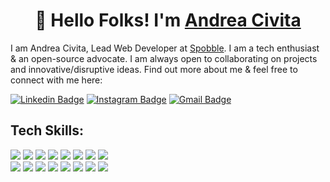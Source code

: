 <h1 align="center">👋 Hello Folks! I'm <a href="https://andreacivita.it" target="_blank">Andrea Civita</a></h1>

I am Andrea Civita, Lead Web Developer at [Spobble](https://spobble.com). I am a tech enthusiast & an open-source advocate. I am always open to collaborating on projects and innovative/disruptive ideas. Find out more about me & feel free to connect with me here:

[![Linkedin Badge](https://img.shields.io/badge/-andreacivita-blue?style=flat-square&logo=Linkedin&logoColor=white&link=https://www.linkedin.com/in/andreacivita/)](https://www.linkedin.com/in/andreacivita/)
[![Instagram Badge](https://img.shields.io/badge/-andrea.civita-purple?style=flat-square&logo=instagram&logoColor=white&link=https://instagram.com/andrea.civita/)](https://instagram.com/andrea.civita)
[![Gmail Badge](https://img.shields.io/badge/-andreacivita994@gmail.com-c14438?style=flat-square&logo=Gmail&logoColor=white&link=mailto:andreacivita994@gmail.com)](mailto:andreacivita994@gmail.com)

## Tech Skills:

<img src="https://img.shields.io/badge/php%20-%23777BB4.svg?&style=for-the-badge&logo=php&logoColor=white"/>   <img src="https://img.shields.io/badge/laravel%20-%23FF2D20.svg?&style=for-the-badge&logo=laravel&logoColor=white"/>
<img src="https://img.shields.io/badge/javascript%20-%23323330.svg?&style=for-the-badge&logo=javascript&logoColor=%23F7DF1E"/> 
<img src="https://img.shields.io/badge/typescript%20-%23007ACC.svg?&style=for-the-badge&logo=typescript&logoColor=white"/>              <img src="https://img.shields.io/badge/node.js%20-%2343853D.svg?&style=for-the-badge&logo=node.js&logoColor=white"/>
<img src="https://img.shields.io/badge/vuejs%20-%2335495e.svg?&style=for-the-badge&logo=vue.js&logoColor=%234FC08D"/>
<img src="https://img.shields.io/badge/angular%20-%23DD0031.svg?&style=for-the-badge&logo=angular&logoColor=white"/>
<img src="https://img.shields.io/badge/webpack%20-%238DD6F9.svg?&style=for-the-badge&logo=webpack&logoColor=black" />    
<img src="https://img.shields.io/badge/bootstrap%20-%23563D7C.svg?&style=for-the-badge&logo=bootstrap&logoColor=white"/> 
<img src="https://img.shields.io/badge/git%20-%23F05033.svg?&style=for-the-badge&logo=git&logoColor=white"/>
<img src="https://img.shields.io/badge/DigitalOcean-%230167ff.svg?&style=for-the-badge&logo=digitalOcean&logoColor=white"/>
<img src="https://img.shields.io/badge/apache%20-%23D42029.svg?&style=for-the-badge&logo=apache&logoColor=white"/>
<img src="https://img.shields.io/badge/nginx%20-%23009639.svg?&style=for-the-badge&logo=nginx&logoColor=white"/>
<img src="https://img.shields.io/badge/mysql-%2300000f.svg?&style=for-the-badge&logo=mysql&logoColor=white"/>
<img src="https://img.shields.io/badge/travisci%20-%232B2F33.svg?&style=for-the-badge&logo=travis&logoColor=white"/>                   <img src="https://img.shields.io/badge/docker%20-%230db7ed.svg?&style=for-the-badge&logo=docker&logoColor=white"/>


<!--
**andreacivita/andreacivita** is a ✨ _special_ ✨ repository because its `README.md` (this file) appears on your GitHub profile.

Here are some ideas to get you started:

- 🔭 I’m currently working on ...
- 🌱 I’m currently learning ...
- 👯 I’m looking to collaborate on ...
- 🤔 I’m looking for help with ...
- 💬 Ask me about ...
- 📫 How to reach me: ...
- 😄 Pronouns: ...
- ⚡ Fun fact: ...
-->
